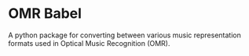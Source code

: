 # OMR Babel

A python package for converting between various music representation formats used in Optical Music Recognition (OMR).
